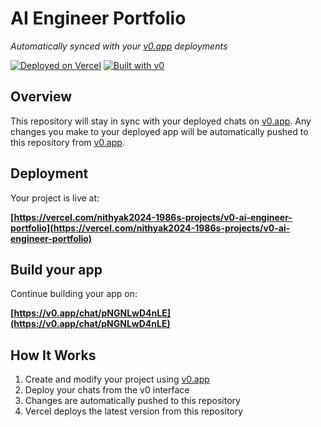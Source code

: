# AI Engineer Portfolio

*Automatically synced with your [v0.app](https://v0.app) deployments*

[![Deployed on Vercel](https://img.shields.io/badge/Deployed%20on-Vercel-black?style=for-the-badge&logo=vercel)](https://vercel.com/nithyak2024-1986s-projects/v0-ai-engineer-portfolio)
[![Built with v0](https://img.shields.io/badge/Built%20with-v0.app-black?style=for-the-badge)](https://v0.app/chat/pNGNLwD4nLE)

## Overview

This repository will stay in sync with your deployed chats on [v0.app](https://v0.app).
Any changes you make to your deployed app will be automatically pushed to this repository from [v0.app](https://v0.app).

## Deployment

Your project is live at:

**[https://vercel.com/nithyak2024-1986s-projects/v0-ai-engineer-portfolio](https://vercel.com/nithyak2024-1986s-projects/v0-ai-engineer-portfolio)**

## Build your app

Continue building your app on:

**[https://v0.app/chat/pNGNLwD4nLE](https://v0.app/chat/pNGNLwD4nLE)**

## How It Works

1. Create and modify your project using [v0.app](https://v0.app)
2. Deploy your chats from the v0 interface
3. Changes are automatically pushed to this repository
4. Vercel deploys the latest version from this repository
